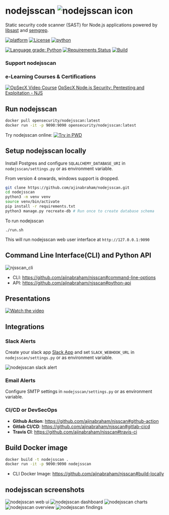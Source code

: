 # nodejsscan ![nodejsscan icon](https://user-images.githubusercontent.com/4301109/83980418-abb48b00-a8e3-11ea-99df-1d25dcc7fc28.png)

Static security code scanner (SAST) for Node.js applications powered by [libsast](https://github.com/ajinabraham/libsast) and [semgrep](https://github.com/returntocorp/semgrep).

[![platform](https://img.shields.io/badge/platform-osx%2Flinux-green.svg)](https://github.com/ajinabraham/nodejsscan)
[![License](https://img.shields.io/:license-gpl3-blue.svg)](https://www.gnu.org/licenses/gpl-3.0.html)
[![python](https://img.shields.io/badge/python-3.7+-blue.svg)](https://www.python.org/downloads/)

[![Language grade: Python](https://img.shields.io/lgtm/grade/python/g/ajinabraham/nodejsscan.svg?logo=lgtm&logoWidth=18)](https://lgtm.com/projects/g/ajinabraham/nodejsscan/context:python)
[![Requirements Status](https://requires.io/github/ajinabraham/nodejsscan/requirements.svg?branch=master)](https://requires.io/github/ajinabraham/nodejsscan/requirements/?branch=master)
[![Build](https://github.com/ajinabraham/nodejsscan/workflows/Test/badge.svg)](https://github.com/ajinabraham/nodejsscan/actions?query=workflow%3ATest)

### Support nodejsscan

### e-Learning Courses & Certifications
[![OpSecX Video Course](https://user-images.githubusercontent.com/4301109/82597198-99fa8600-9b76-11ea-8243-c604bc7b06b1.png)](https://opsecx.com/index.php/product/node-js-security-pentesting-and-exploitation/?uid=github) [OpSecX Node.js Security: Pentesting and Exploitation - NJS](https://opsecx.com/index.php/product/node-js-security-pentesting-and-exploitation/?uid=github)

## Run nodejsscan

```bash
docker pull opensecurity/nodejsscan:latest
docker run -it -p 9090:9090 opensecurity/nodejsscan:latest
```

Try nodejsscan online:
[![Try in PWD](https://user-images.githubusercontent.com/4301109/76351696-494bee80-62e4-11ea-894a-cb1cd07c86fc.png)](https://labs.play-with-docker.com/?stack=https://raw.githubusercontent.com/ajinabraham/nodejsscan/master/docker-compose.yml)

## Setup nodejsscan locally

Install Postgres and configure `SQLALCHEMY_DATABASE_URI` in `nodejsscan/settings.py` or as environment variable.

From version 4 onwards, windows support is dropped.

```bash
git clone https://github.com/ajinabraham/nodejsscan.git
cd nodejsscan
python3 -m venv venv
source venv/bin/activate
pip install -r requirements.txt
python3 manage.py recreate-db # Run once to create database schema
```

To run nodejsscan 

`./run.sh`

This will run nodejsscan web user interface at `http://127.0.0.1:9090`


## Command Line Interface(CLI) and Python API

![njsscan_cli](https://user-images.githubusercontent.com/4301109/83962395-ecbc8900-a86a-11ea-9fe7-40703a7e6d4b.gif)

* CLI: https://github.com/ajinabraham/njsscan#command-line-options
* API: https://github.com/ajinabraham/njsscan#python-api

## Presentations

[![Watch the video](https://img.youtube.com/vi/kTjICeZCvS0/hqdefault.jpg)](https://youtu.be/kTjICeZCvS0)

## Integrations

### Slack Alerts

Create your slack app [Slack App](https://api.slack.com/messaging/webhooks) and set `SLACK_WEBHOOK_URL` in `nodejsscan/settings.py` or as environment variable.

![nodejsscan slack alert](https://user-images.githubusercontent.com/4301109/83978059-d64a1800-a8d2-11ea-9ef8-7a17d8904324.png)

### Email Alerts

Configure SMTP settings in `nodejsscan/settings.py` or as environment variable.

### CI/CD or DevSecOps

* **Github Action**: https://github.com/ajinabraham/njsscan#github-action
* **Gitlab CI/CD**: https://github.com/ajinabraham/njsscan#gitlab-cicd
* **Travis CI**: https://github.com/ajinabraham/njsscan#travis-ci

## Build Docker image

```bash
docker build -t nodejsscan .
docker run -it -p 9090:9090 nodejsscan
 ```

* CLI Docker Image: https://github.com/ajinabraham/njsscan#build-locally

## nodejsscan screenshots

![nodejsscan web ui](https://user-images.githubusercontent.com/4301109/83994121-74fe6500-a923-11ea-9ad7-012113f1bb12.png)
![nodejsscan dashboard](https://user-images.githubusercontent.com/4301109/83980766-44e4a100-a8e6-11ea-9770-b179faf7f6ac.png)
![nodejsscan charts](https://user-images.githubusercontent.com/4301109/83980816-ad338280-a8e6-11ea-98b0-d94d8dededcc.png)
![nodejsscan overview](https://user-images.githubusercontent.com/4301109/83980780-62196f80-a8e6-11ea-9318-4ef97425f776.png)
![nodejsscan findings](https://user-images.githubusercontent.com/4301109/83980887-2af78e00-a8e7-11ea-91af-8d2f269d65d1.png)
